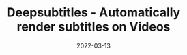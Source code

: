 ---
title: 'Deepsubtitles - Automatically render subtitles on Videos'
description: 'This is my first hackathon submission. It was for the Dev x Deepgram Hackathon and I learnt a lot about video editing with python and moviepy.'
date: 2022-03-13
categories: ['python', 'hackathon']
external: 'https://dev.to/dhravya/deepsubtitles-generates-subtitles-and-renders-them-onto-the-video-5fle'
time: 1
ogImage: ./og-image.png
---